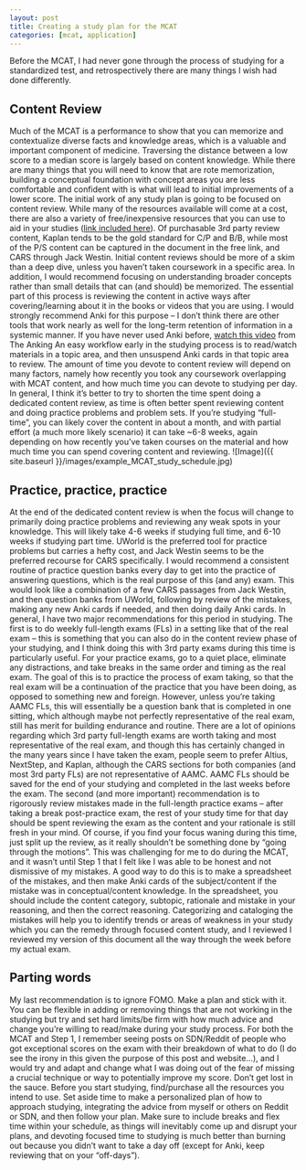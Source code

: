 ```yaml
---
layout: post
title: Creating a study plan for the MCAT
categories: [mcat, application]
---
```

Before the MCAT, I had never gone through the process of studying for a standardized test, and retrospectively there are many things I wish had done differently. 
## Content Review
Much of the MCAT is a performance to show that you can memorize and contextualize diverse facts and knowledge areas, which is a valuable and important component of medicine. Traversing the distance between a low score to a median score is largely based on content knowledge. While there are many things that you will need to know that are rote memorization, building a conceptual foundation with concept areas you are less comfortable and confident with is what will lead to initial improvements of a lower score. The initial work of any study plan is going to be focused on content review. While many of the resources available will come at a cost, there are also a variety of free/inexpensive resources that you can use to aid in your studies ([link included here](https://colinmccornack.github.io/MCAT-Resources/)). Of purchasable 3rd party review content, Kaplan tends to be the gold standard for C/P and B/B, while most of the P/S content can be captured in the document in the free link, and CARS through Jack Westin. Initial content reviews should be more of a skim than a deep dive, unless you haven’t taken coursework in a specific area. In addition, I would recommend focusing on understanding broader concepts rather than small details that can (and should) be memorized. The essential part of this process is reviewing the content in active ways after covering/learning about it in the books or videos that you are using. I would strongly recommend Anki for this purpose – I don’t think there are other tools that work nearly as well for the long-term retention of information in a systemic manner. If you have never used Anki before, [watch this video](https://www.youtube.com/watch?v=hrBvE6Wj0Ls) from The Anking An easy workflow early in the studying process is to read/watch materials in a topic area, and then unsuspend Anki cards in that topic area to review. The amount of time you devote to content review will depend on many factors, namely how recently you took any coursework overlapping with MCAT content, and how much time you can devote to studying per day. In general, I think it’s better to try to shorten the time spent doing a dedicated content review, as time is often better spent reviewing content and doing practice problems and problem sets. If you’re studying “full-time”, you can likely cover the content in about a month, and with partial effort (a much more likely scenario) it can take ~6-8 weeks, again depending on how recently you’ve taken courses on the material and how much time you can spend covering content and reviewing. 
![Image]({{ site.baseurl }}/images/example_MCAT_study_schedule.jpg)
## Practice, practice, practice
At the end of the dedicated content review is when the focus will change to primarily doing practice problems and reviewing any weak spots in your knowledge. This will likely take 4-6 weeks if studying full time, and 6-10 weeks if studying part time. UWorld is the preferred tool for practice problems but carries a hefty cost, and Jack Westin seems to be the preferred recourse for CARS specifically. I would recommend a consistent routine of practice question banks every day to get into the practice of answering questions, which is the real purpose of this (and any) exam. This would look like a combination of a few CARS passages from Jack Westin, and then question banks from UWorld, following by review of the mistakes, making any new Anki cards if needed, and then doing daily Anki cards. In general, I have two major recommendations for this period in studying. The first is to do weekly full-length exams (FLs) in a setting like that of the real exam – this is something that you can also do in the content review phase of your studying, and I think doing this with 3rd party exams during this time is particularly useful. For your practice exams, go to a quiet place, eliminate any distractions, and take breaks in the same order and timing as the real exam. The goal of this is to practice the process of exam taking, so that the real exam will be a continuation of the practice that you have been doing, as opposed to something new and foreign. However, unless you’re taking AAMC FLs, this will essentially be a question bank that is completed in one sitting, which although maybe not perfectly representative of the real exam, still has merit for building endurance and routine. There are a lot of opinions regarding which 3rd party full-length exams are worth taking and most representative of the real exam, and though this has certainly changed in the many years since I have taken the exam, people seem to prefer Altius, NextStep, and Kaplan, although the CARS sections for both companies (and most 3rd party FLs) are not representative of AAMC. AAMC FLs should be saved for the end of your studying and completed in the last weeks before the exam. The second (and more important) recommendation is to rigorously review mistakes made in the full-length practice exams – after taking a break post-practice exam, the rest of your study time for that day should be spent reviewing the exam as the content and your rationale is still fresh in your mind. Of course, if you find your focus waning during this time, just split up the review, as it really shouldn’t be something done by “going through the motions”. This was challenging for me to do during the MCAT, and it wasn’t until Step 1 that I felt like I was able to be honest and not dismissive of my mistakes. A good way to do this is to make a spreadsheet of the mistakes, and then make Anki cards of the subject/content if the mistake was in conceptual/content knowledge. In the spreadsheet, you should include the content category, subtopic, rationale and mistake in your reasoning, and then the correct reasoning. Categorizing and cataloging the mistakes will help you to identify trends or areas of weakness in your study which you can the remedy through focused content study, and I reviewed I reviewed my version of this document all the way through the week before my actual exam. 
## Parting words
My last recommendation is to ignore FOMO. Make a plan and stick with it. You can be flexible in adding or removing things that are not working in the studying but try and set hard limits/be firm with how much advice and change you’re willing to read/make during your study process. For both the MCAT and Step 1, I remember seeing posts on SDN/Reddit of people who got exceptional scores on the exam with their breakdown of what to do (I do see the irony in this given the purpose of this post and website…), and I would try and adapt and change what I was doing out of the fear of missing a crucial technique or way to potentially improve my score. Don’t get lost in the sauce. Before you start studying, find/purchase all the resources you intend to use. Set aside time to make a personalized plan of how to approach studying, integrating the advice from myself or others on Reddit or SDN, and then follow your plan. Make sure to include breaks and flex time within your schedule, as things will inevitably come up and disrupt your plans, and devoting focused time to studying is much better than burning out because you didn’t want to take a day off (except for Anki, keep reviewing that on your “off-days”). 
